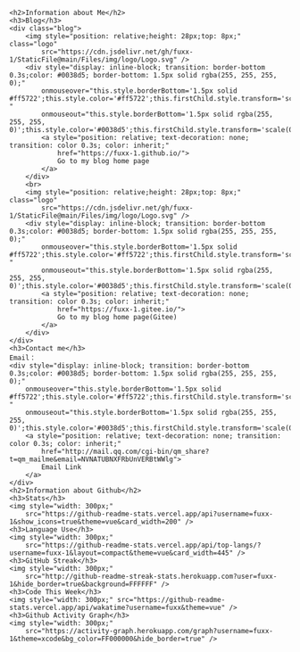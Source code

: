     <h2>Information about Me</h2>
    <h3>Blog</h3>
    <div class="blog">
        <img style="position: relative;height: 28px;top: 8px;" class="logo"
            src="https://cdn.jsdelivr.net/gh/fuxx-1/StaticFile@main/Files/img/logo/Logo.svg" />
        <div style="display: inline-block; transition: border-bottom 0.3s;color: #0038d5; border-bottom: 1.5px solid rgba(255, 255, 255, 0);"
            onmouseover="this.style.borderBottom='1.5px solid #ff5722';this.style.color='#ff5722';this.firstChild.style.transform='scale(1)'; "
            onmouseout="this.style.borderBottom='1.5px solid rgba(255, 255, 255, 0)';this.style.color='#0038d5';this.firstChild.style.transform='scale(0)';">
            <a style="position: relative; text-decoration: none; transition: color 0.3s; color: inherit;"
                href="https://fuxx-1.github.io/">
                Go to my blog home page
            </a>
        </div>
        <br>
        <img style="position: relative;height: 28px;top: 8px;" class="logo"
            src="https://cdn.jsdelivr.net/gh/fuxx-1/StaticFile@main/Files/img/logo/Logo.svg" />
        <div style="display: inline-block; transition: border-bottom 0.3s;color: #0038d5; border-bottom: 1.5px solid rgba(255, 255, 255, 0);"
            onmouseover="this.style.borderBottom='1.5px solid #ff5722';this.style.color='#ff5722';this.firstChild.style.transform='scale(1)'; "
            onmouseout="this.style.borderBottom='1.5px solid rgba(255, 255, 255, 0)';this.style.color='#0038d5';this.firstChild.style.transform='scale(0)';">
            <a style="position: relative; text-decoration: none; transition: color 0.3s; color: inherit;"
                href="https://fuxx-1.gitee.io/">
                Go to my blog home page(Gitee)
            </a>
        </div>
    </div>
    <h3>Contact me</h3>
    Email：
    <div style="display: inline-block; transition: border-bottom 0.3s;color: #0038d5; border-bottom: 1.5px solid rgba(255, 255, 255, 0);"
        onmouseover="this.style.borderBottom='1.5px solid #ff5722';this.style.color='#ff5722';this.firstChild.style.transform='scale(1)'; "
        onmouseout="this.style.borderBottom='1.5px solid rgba(255, 255, 255, 0)';this.style.color='#0038d5';this.firstChild.style.transform='scale(0)';">
        <a style="position: relative; text-decoration: none; transition: color 0.3s; color: inherit;"
            href="http://mail.qq.com/cgi-bin/qm_share?t=qm_mailme&email=NVNATUBNXFRbUnVERBtWWlg">
            Email Link
        </a>
    </div>
    <h2>Information about Github</h2>
    <h3>Stats</h3>
    <img style="width: 300px;"
        src="https://github-readme-stats.vercel.app/api?username=fuxx-1&show_icons=true&theme=vue&card_width=200" />
    <h3>Language Use</h3>
    <img style="width: 300px;"
        src="https://github-readme-stats.vercel.app/api/top-langs/?username=fuxx-1&layout=compact&theme=vue&card_width=445" />
    <h3>GitHub Streak</h3>
    <img style="width: 300px;"
        src="http://github-readme-streak-stats.herokuapp.com?user=fuxx-1&hide_border=true&background=FFFFFF" />
    <h3>Code This Week</h3>
    <img style="width: 300px;" src="https://github-readme-stats.vercel.app/api/wakatime?username=fuxx&theme=vue" />
    <h3>Github Activity Graph</h3>
    <img style="width: 300px;"
        src="https://activity-graph.herokuapp.com/graph?username=fuxx-1&theme=xcode&bg_color=FF000000&hide_border=true" />
